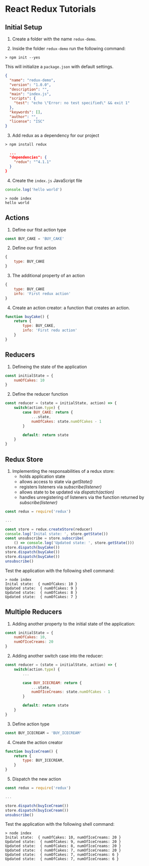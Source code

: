 # React Redux Tutorials

## Initial Setup

1. Create a folder with the name `redux-demo`.

2. Inside the folder `redux-demo` run the following command:

```shell
> npm init --yes
```

This will initialize a `package.json` with default settings.
```json
{
  "name": "redux-demo",
  "version": "1.0.0",
  "description": "",
  "main": "index.js",
  "scripts": {
    "test": "echo \"Error: no test specified\" && exit 1"
  },
  "keywords": [],
  "author": "",
  "license": "ISC"
}
```

3. Add redux as a dependency for our project

```shell
> npm install redux
```

```json
  ...
  "dependencies": {
    "redux": "^4.1.1"
  }
}
```

4. Create the `index.js` JavaScript file

```js
console.log('hello world')
```

```shell
> node index
hello world
```

## Actions

1. Define our fitst action type

```js
const BUY_CAKE = 'BUY_CAKE'
```

2. Define our first action

```js
{
    type: BUY_CAKE
}
```

3. The additional property of an action

```js
{
    type: BUY_CAKE
    info: 'First redux action'
}
```

4. Create an action creator: a function that creates an action.

```js
function buyCake() {
    return {
        type: BUY_CAKE,
        info: 'First redu action'
    }
}
```

## Reducers

1. Defineing the state of the application

```js
const initialState = {
    numOfCakes: 10
}
```

2. Define the reducer function

```js
const reducer = (state = initialState, action) => {
    switch(action.type) {
        case BUY_CAKE: return {
            ...state,
            numOfCakes: state.numOfCakes - 1
        }

        default: return state
    }
}
```

## Redux Store

1. Implementing the responsabilities of a redux store:
    - holds application state
    - allows access to state via *getState()*
    - registers listeners via *subscribe(listener)*
    - allows state to be updated via *dispatch(action)*
    - handles unregistering of listeners via the function returned by *subscribe(listener)*

```js
const redux = require('redux')

...

const store = redux.createStore(reducer)
console.log('Inital state: ', store.getState())
const unsubscribe = store.subscribe(
    () => console.log('Updated state: ', store.getState()))
store.dispatch(buyCake())
store.dispatch(buyCake())
store.dispatch(buyCake())
unsubscribe()
```

Test the application with the following shell command:

```shell
> node index
Inital state:  { numOfCakes: 10 }
Updated state:  { numOfCakes: 9 }
Updated state:  { numOfCakes: 8 }
Updated state:  { numOfCakes: 7 }
```

## Multiple Reducers

1. Adding another property to the initial state of the application:

```js
const initialState = {
    numOfCakes: 10,
    numOfIceCreams: 20
}
```

2. Adding another switch case into the reducer:

```js
const reducer = (state = initialState, action) => {
    switch(action.type) {
        ...

        case BUY_ICECREAM: return {
            ...state,
            numOfIceCreams: state.numOfCakes - 1
        }

        default: return state
    }
}
```

3. Define action type

```js
const BUY_ICECREAM = 'BUY_ICECREAM'
```

4. Create the action creator

```js
function buyIceCream() {
    return {
        type: BUY_ICECREAM,
    }
}
```

5. Dispatch the new action

```js
const redux = require('redux')

...

store.dispatch(buyIceCream())
store.dispatch(buyIceCream())
unsubscribe()
```

Test the application with the following shell command:
```shell
> node index
Inital state:  { numOfCakes: 10, numOfIceCreams: 20 }
Updated state:  { numOfCakes: 9, numOfIceCreams: 20 }
Updated state:  { numOfCakes: 8, numOfIceCreams: 20 }
Updated state:  { numOfCakes: 7, numOfIceCreams: 20 }
Updated state:  { numOfCakes: 7, numOfIceCreams: 6 } 
Updated state:  { numOfCakes: 7, numOfIceCreams: 6 } 
```